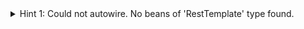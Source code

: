 <details> 
  <summary>Hint 1: Could not autowire. No beans of 'RestTemplate' type found.  </summary>
   - For Reactive application use `org.springframework.web.reactive.function.client.WebClient` instead of `org.springframework.web.client.RestTemplate`.
</details>



